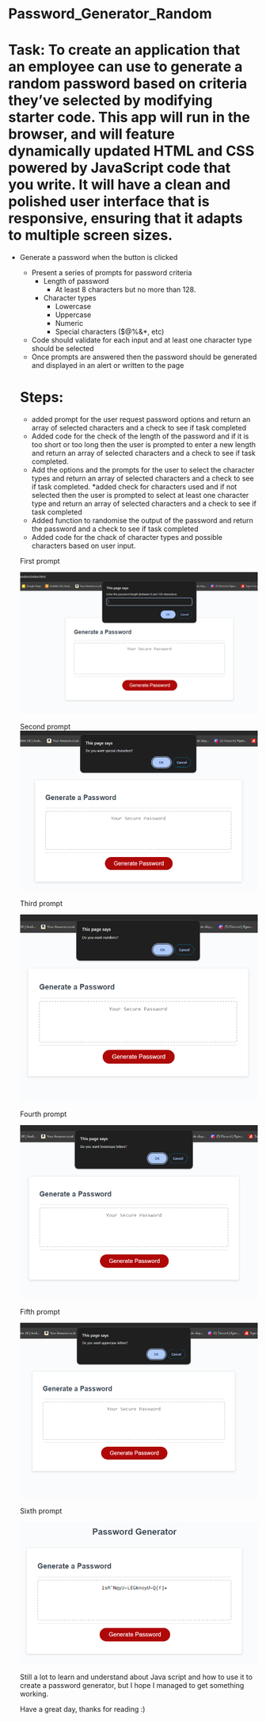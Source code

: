 # Password_Generator_Random 

# Task: To create an application that an employee can use to generate a random password based on criteria they’ve selected by modifying starter code. This app will run in the browser, and will feature dynamically updated HTML and CSS powered by JavaScript code that you write. It will have a clean and polished user interface that is responsive, ensuring that it adapts to multiple screen sizes.

* Generate a password when the button is clicked
  * Present a series of prompts for password criteria
    * Length of password
      * At least 8 characters but no more than 128.
    * Character types
      * Lowercase
      * Uppercase
      * Numeric
      * Special characters ($@%&*, etc)
  * Code should validate for each input and at least one character type should be selected
  * Once prompts are answered then the password should be generated and displayed in an alert or written to the page

  # Steps:
  * added prompt for the user request password options and return an array of selected characters and a check to see if task completed
  * Added code for the check of the length of the password and if it is too short or too long then the user is prompted to enter a new length and return an array of selected characters and a check to see if task completed.
  * Add the options and the prompts for the user to select the character types and return an array of selected characters and a check to see if task completed.
  *added check for characters used and if not selected then the user is prompted to select at least one character type and return an array of selected characters and a check to see if task completed
  * Added function to randomise the output of the password and return the password and a check to see if task completed 
  * Added code for the chack of character types and possible characters based on user input.


  First prompt  

  ![FIrst Prompt, number of characters](image.png)

  Second prompt  
  ![Special Characters](image-1.png)

  Third prompt   

  ![Numbers question](image-2.png)

    Fourth prompt   

    ![Lowercase letters question](image-3.png)

    Fifth prompt    

    ![Uppercase letters prompt](image-4.png)

    Sixth prompt      

    ![Generated password](image-5.png)


    Still a lot to learn and understand about Java script and how to use it to create a password generator, but I hope I managed to get something working.

    Have a great day, thanks for reading :)